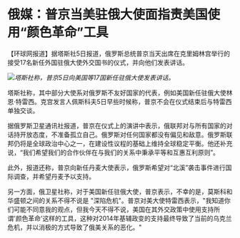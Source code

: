 # 俄媒：普京当美驻俄大使面指责美国使用“颜色革命”工具

【环球网报道】据塔斯社5日报道，俄罗斯总统普京当天出席在克里姆林宫举行的接受17名新任外国驻俄大使外交国书的仪式，并向他们发表讲话。

![](https://inews.gtimg.com/om_bt/OcuwNVn2S2YsnTDMmq0x-QemdImvB4fHkSbOuWXAV3Y6wAA/1000)_塔斯社称，普京5日向美国等17国新任驻俄大使发表讲话。_

塔斯社称，其中部分大使系对俄罗斯不友好国家的代表，例如美国新任驻俄大使林恩·特雷西。克宫发言人佩斯科夫5日早些时候称，普京不会在仪式结束后与特雷西单独交谈。

据俄罗斯卫星通讯社报道，普京在仪式上的演讲中表示，俄联邦对与所有国家的对话持开放态度，不准备孤立自己。俄罗斯对任何国家都没有偏见和敌意。俄罗斯联邦仍将是全球政治中心之一，在建设性议程的基础上维持全球稳定平衡。他还补充说，“我们希望我们的合作伙伴在与我们的关系中秉承平等和互惠互利原则”。

此外，报道还称，普京向新任丹麦大使表示，俄罗斯希望对“北溪”袭击事件进行国际调查，并希望丹麦予以支持。

另一方面，俄卫星社称，对于美国新任驻俄大使，普京表示，不幸的是，莫斯科和华盛顿之间的关系不得不说是
"深陷危机"。普京对美大使特雷西表示，"我知道你们可能不同意我的观点，但我今天不得不说，美国在其外交政策中使用支持所谓'颜色革命'这样的工具，这种对2014年基辅政变的支持最终导致了当前的乌克兰危机，并以消极的方式导致了俄美关系的恶化。"

